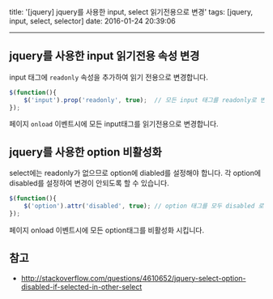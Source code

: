 title: '[jquery] jquery를 사용한 input, select 읽기전용으로 변경'
tags: [jquery, input, select, selector]
date: 2016-01-24 20:39:06

---
## jquery를 사용한 input 읽기전용 속성 변경

input 태그에 `readonly` 속성을 추가하여 읽기 전용으로 변경합니다.

```js
$(function(){
	$('input').prop('readonly', true);	// 모든 input 태그를 readonly로 변경함.
});
```

페이지 `onload` 이벤트시에 모든 input태그를 읽기전용으로 변경합니다.


## jquery를 사용한 option 비활성화

select에는 readonly가 없으므로 option에 diabled를 설정해야 합니다. 각 option에 disabled를 설정하여 변경이 안되도록 할 수 있습니다.

```js
$(function(){
	$('option').attr('disabled', true);	// option 태그를 모두 disabled 로 변경함.
});
```
페이지 onload 이벤트시에 모든 option태그를 비활성화 시킵니다.



## 참고
* http://stackoverflow.com/questions/4610652/jquery-select-option-disabled-if-selected-in-other-select

